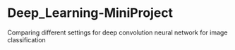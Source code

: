 # Deep_Learning-MiniProject
Comparing different settings for deep convolution neural network for image classification
